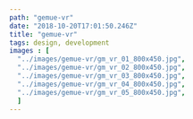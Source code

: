 ```yaml
---
path: "gemue-vr"
date: "2018-10-20T17:01:50.246Z"
title: "gemue-vr"
tags: design, development
images : [
  "../images/gemue-vr/gm_vr_01_800x450.jpg",
  "../images/gemue-vr/gm_vr_02_800x450.jpg",
  "../images/gemue-vr/gm_vr_03_800x450.jpg",
  "../images/gemue-vr/gm_vr_04_800x450.jpg",
  "../images/gemue-vr/gm_vr_05_800x450.jpg",
  ]
---
```

